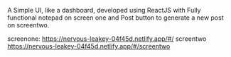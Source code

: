 A Simple UI, like a dashboard, developed using ReactJS with Fully functional notepad on screen one and Post button to generate a new post on screentwo.

screenone: https://nervous-leakey-04f45d.netlify.app/#/
screentwo https://nervous-leakey-04f45d.netlify.app/#/screentwo
